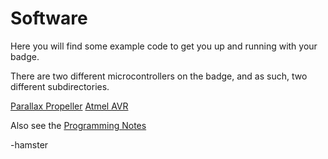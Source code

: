 # Software

Here you will find some example code to get you up and running with your badge.

There are two different microcontrollers on the badge, and as such, two different subdirectories.

[Parallax Propeller](./Propeller)
[Atmel AVR](./AVR)

Also see the [Programming Notes](../programmingnotes.md)

-hamster